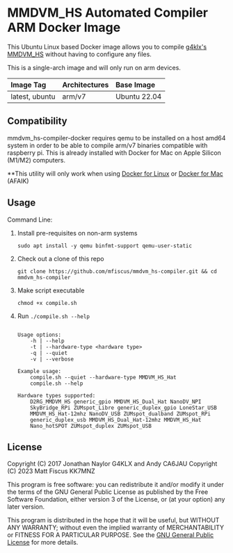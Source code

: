 # MMDVM_HS Automated Compiler ARM Docker Image

This Ubuntu Linux based Docker image allows you to compile [g4klx's](https://github.com/g4klx) [MMDVM_HS](https://github.com/g4klx/MMDVM_HS) without having to configure any files.

This is a single-arch image and will only run on arm devices.

| Image Tag             | Architectures           | Base Image         | 
| :-------------------- | :-----------------------| :----------------- | 
| latest, ubuntu        | arm/v7                  | Ubuntu 22.04       | 

## Compatibility

mmdvm_hs-compiler-docker requires qemu to be installed on a host amd64 system in order to be able to compile arm/v7 binaries compatible with raspberry pi. This is already installed with Docker for Mac on Apple Silicon (M1/M2) computers.

**This utility will only work when using [Docker for Linux](https://docs.docker.com/desktop/install/linux-install/) or [Docker for Mac](https://docs.docker.com/desktop/install/mac-install/) (AFAIK)

## Usage

Command Line:

1. Install pre-requisites on non-arm systems
   ```console
   sudo apt install -y qemu binfmt-support qemu-user-static
   ```

2. Check out a clone of this repo
   ```console
   git clone https://github.com/mfiscus/mmdvm_hs-compiler.git && cd mmdvm_hs-compiler
   ```

3. Make script executable
   ```console
   chmod +x compile.sh
   ```

4. Run `./compile.sh --help`

    ```console
    
    Usage options:
    	-h | --help
    	-t | --hardware-type <hardware type>
    	-q | --quiet
    	-v | --verbose
    
    Example usage:
    	compile.sh --quiet --hardware-type MMDVM_HS_Hat
    	compile.sh --help
    
    Hardware types supported:
    	D2RG_MMDVM_HS generic_gpio MMDVM_HS_Dual_Hat NanoDV_NPI
    	SkyBridge_RPi ZUMspot_Libre generic_duplex_gpio LoneStar_USB
    	MMDVM_HS_Hat-12mhz NanoDV_USB ZUMspot_dualband ZUMspot_RPi
    	generic_duplex_usb MMDVM_HS_Dual_Hat-12mhz MMDVM_HS_Hat
    	Nano_hotSPOT ZUMspot_duplex ZUMspot_USB

    ```

## License

Copyright (C) 2017 Jonathan Naylor G4KLX and Andy CA6JAU
Copyright (C) 2023 Matt Fiscus KK7MNZ

This program is free software: you can redistribute it and/or modify it under the terms of the GNU General Public License as published by the Free Software Foundation, either version 3 of the License, or (at your option) any later version.

This program is distributed in the hope that it will be useful, but WITHOUT ANY WARRANTY; without even the implied warranty of MERCHANTABILITY or FITNESS FOR A PARTICULAR PURPOSE.  See the [GNU General Public License](./LICENSE) for more details.
